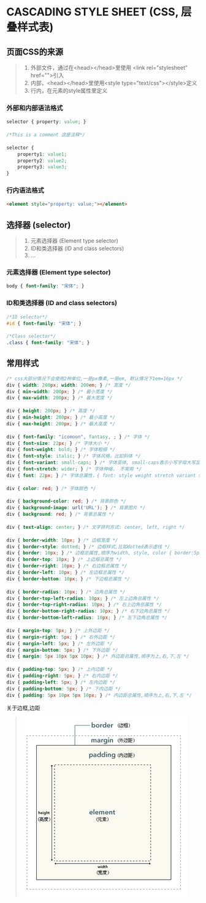# CASCADING STYLE SHEET (CSS, 层叠样式表)

## 页面CSS的来源
> 1. 外部文件，通过在\<head>\</head>里使用 \<link rel="stylesheet" href="">引入
> 2. 内部，\<head>\</head>里使用\<style type="text/css">\</style>定义
> 3. 行内，在元素的style属性里定义

### 外部和内部语法格式
```css
selector { property: value; }

/*This is a comment 这是注释*/

selector {
    property1: value1;
    property2: value2;
    property3: value3;
}

```

### 行内语法格式
```html
<element style="property: value;"></element>
```

## 选择器 (selector)
> 1. 元素选择器 (Element type selector)
> 2. ID和类选择器 (ID and class selectors)
> 3. ...

### 元素选择器 (Element type selector)
```css
body { font-family: "宋体"; }

```

### ID和类选择器 (ID and class selectors)
```css
/*ID selector*/
#id { font-family: "宋体"; }

/*Class selector*/
.class { font-family: "宋体"; }
```

## 常用样式
```css
/* css大部分情况下会使用2种单位,一是px像素,一是em, 默认情况下1em=16px */
div { width: 200px; width: 200em; } /* 宽度 */
div { min-width: 200px; } /* 最小宽度 */
div { max-width: 200px; } /* 最大宽度 */

div { height: 200px; } /* 高度 */
div { min-height: 200px; } /* 最小高度 */
div { max-height: 200px; } /* 最大高度 */

div { font-family: "icomoon", fantasy, ; } /* 字体 */
div { font-size: 22px; } /* 字体大小 */
div { font-weight: bold; } /* 字体粗细 */
div { font-style: italic; } /* 字体风格，比如斜体 */
div { font-variant: small-caps; } /* 字体变体, small-caps表示小写字母大写显示， 不常用 */
div { font-stretch: wider; } /* 字体伸缩， 不常用 */
div { font: 22px; } /* 字体总属性，{ font: style weight stretch variant size/line-height font-family; } */

div { color: red; } /* 字体颜色 */

div { background-color: red; } /* 背景颜色 */
div { background-image: url('URL'); } /* 背景图片 */
div { background: red; } /* 背景总属性 */

div { text-align: center; } /* 文字排列方式: center, left, right */

div { border-width: 10px; } /* 边框宽度 */
div { border-style: dotted; } /* 边框样式,比如dotted表示虚线 */
div { border: 10px; } /* 边框总属性,顺序为width, style, color { border:5px solid red; } */
div { border-top: 10px; } /* 上边框总属性 */
div { border-right: 10px; } /* 右边框总属性 */
div { border-left: 10px; } /* 左边框总属性 */
div { border-bottom: 10px; } /* 下边框总属性 */

div { border-radius: 10px; } /* 边角总属性 */
div { border-top-left-radius: 10px; } /* 左上边角总属性 */
div { border-top-right-radius: 10px; } /* 右上边角总属性 */
div { border-bottom-right-radius: 10px; } /* 右下边角总属性 */
div { border-bottom-left-radius: 10px; } /* 左下边角总属性 */

div { margin-top: 5px; } /* 上外边距 */
div { margin-right: 5px; } /* 右外边距 */
div { margin-left: 5px; } /* 左外边距 */
div { margin-bottom: 5px; } /* 下外边距 */
div { margin: 5px 10px 5px 10px; } /* 外边距总属性,顺序为上,右,下,左 */

div { padding-top: 5px; } /* 上内边距 */
div { padding-right: 5px; } /* 右内边距 */
div { padding-left: 5px; } /* 左内边距 */
div { padding-bottom: 5px; } /* 下内边距 */
div { padding: 5px 10px 5px 10px; } /* 内边距总属性,顺序为上,右,下,左 */

```
关于边框,边距  
> ![边框,边距](img/margin-border-padding.gif "边框,边距")